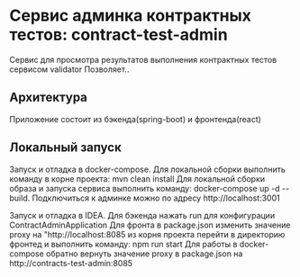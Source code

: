 # Сервис админка контрактных тестов: contract-test-admin
Сервис для просмотра результатов выполнения контрактных тестов сервисом
validator
Позволяет..

## Архитектура 
Приложение состоит из бэкенда(spring-boot) и фронтенда(react)



## Локальный запуск
Запуск и отладка в docker-compose. Для локальной сборки выполнить
команду в корне проекта:
mvn clean install
Для локальной сборки образа и запуска сервиса выполнить команду:
docker-compose up -d --build.
Подключиться к админке можно по адресу http://localhost:3001

Запуск и отладка в IDEA. Для бэкенда нажать run для конфигурации
ContractAdminApplication
Для фронта в package.json изменить значение proxy на
"http://localhost:8085
из корня проекта перейти в директорию фронтед и выполнить команду:
npm run start
Для работы в docker-compose обратно вернуть значение proxy в package.json на
http://contracts-test-admin:8085

